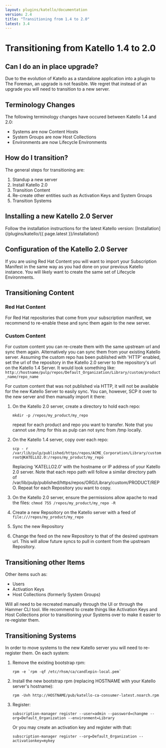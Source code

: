 ```yaml
---
layout: plugins/katello/documentation
version: 2.4
title: "Transitioning from 1.4 to 2.0"
latest: 3.4
---
```


# Transitioning from Katello 1.4 to 2.0

## Can I do an in place upgrade?

Due to the evolution of Katello as a standalone application into a plugin to The Foreman, an upgrade is not feasible.  We regret that instead of an upgrade you will need to transition to a new server.

## Terminology Changes

The following terminology changes have occured between Katello 1.4 and 2.0:

* Systems are now Content Hosts
* System Groups are now Host Collections
* Environments are now Lifecycle Environments


## How do I transition?

The general steps for transitioning are:

1. Standup a new server
2. Install Katello 2.0
3. Transition Content
4. Re-create other entities such as Activation Keys and System Groups
5. Transition Systems


## Installing a new Katello 2.0 Server

Follow the installation instructions for the latest Katello version: [Installation](/plugins/katello/{{ page.latest }}/installation/)

## Configuration of the Katello 2.0 Server

If you are using Red Hat Content you will want to import your Subscription Manifest in the same way as you had done on your previous Katello instance.  You will likely want to create the same set of Lifecycle Environments.

## Transitioning Content

### Red Hat Content

For Red Hat repositories that come from your subscription manifest, we recommend to re-enable these and sync them again to the new server.

### Custom Content

For custom content you can re-create them with the same upstream url and sync them again.  Alternatively you can sync them from your existing Katello server.  Assuming the custom repo has been published with 'HTTP' enabled, set the url of the repository in the Katello 2.0 server to the repository's url on the Katello 1.4 Server.  It would look something like: ```http://hostname/pulp/repos/Default_Organization/Library/custom/product_name/repo_name```

For custom content that was not published via HTTP, it will not be available for the new Katello Server to easily sync.  You can, however, SCP it over to the new server and then manually import it there:

1. On the Katello 2.0 server, create a directory to hold each repo:

   ```
   mkdir -p /repos/my_product/my_repo
   ```

   repeat for each product and repo you want to transfer.  Note that you cannot use /tmp for this as pulp can not sync from /tmp locally.

2. On the Katello 1.4 server, copy over each repo:

   ```
   scp - r /var/lib/pulp/published/https/repos/ACME_Corporation/Library/custom/my_product/my_repo/      root@KATELLO2.0:/repos/my_product/my_repo
   ```

   Replacing 'KATELLO2.0' with the hostname or IP address of your Katello 2.0 server.  Note that each repo path will follow a similar directory path of  /var/lib/pulp/published/https/repos/ORG/Library/custom/PRODUCT/REPO.  Repeat for each Repository you want to copy.
3. On the Katello 2.0 server, ensure the permissions allow apache to read the files: ```chmod 755 /repos/my_product/my_repo -R```
4. Create a new Repsoitory on the Katello server with a feed of ```file:///repos/my_product/my_repo```
5. Sync the new Repository
6. Change the feed on the new Repository to that of the desired upstream url. This will allow future syncs to pull in content from the upstream Repository.

## Transitioning other Items

Other items such as:

* Users
* Activation Keys
* Host Collections (formerly System Groups)

Will all need to be recreated manually through the UI or through the Hammer CLI tool.  We recommend to create things like Activation Keys and Host Collections prior to transitioning your Systems over to make it easier to re-register them.


## Transitioning Systems

In order to move systems to the new Katello server you will need to re-register them.  On each system:

1. Remove the existing bootstrap rpm:

   ```
   rpm -e `rpm -qf /etc/rhsm/ca/candlepin-local.pem`
   ```

2. Install the new bootstrap rpm (replacing HOSTNAME with your Katello server's hostname):

   ```
   rpm -Uvh http://HOSTNAME/pub/katello-ca-consumer-latest.noarch.rpm
   ```

3. Register:

   ```
   subscription-manager register --user=admin --password=changme --org=Default_Organization --environment=Library
   ```
   
   Or you may create an activation key and register with that:

   ```
   subscription-manager register --org=Default_Organization --activationkey=mykey
   ```

